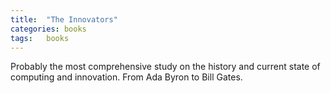 ```yaml
---
title:  "The Innovators"
categories: books
tags:	books
---
```


Probably the most comprehensive study on the history and current state of
computing and innovation. From Ada Byron to Bill Gates.
